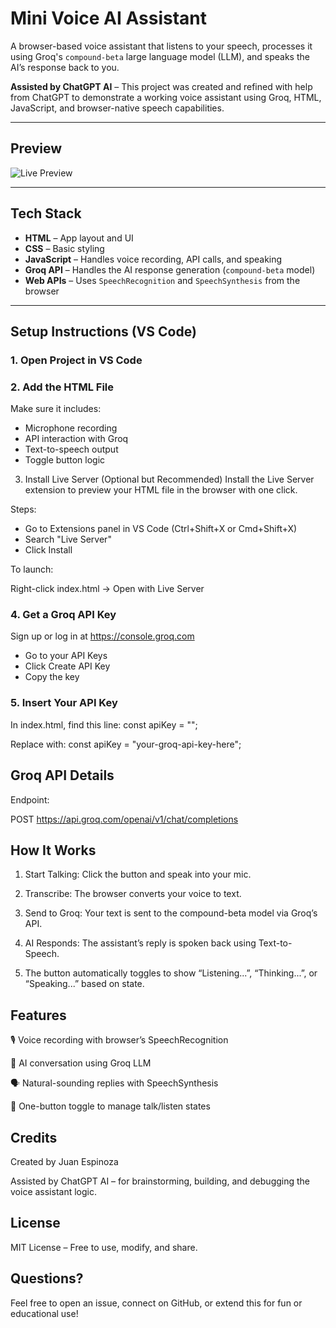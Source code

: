 # Mini Voice AI Assistant

A browser-based voice assistant that listens to your speech, processes it using Groq's `compound-beta` large language model (LLM), and speaks the AI’s response back to you.

**Assisted by ChatGPT AI** – This project was created and refined with help from ChatGPT to demonstrate a working voice assistant using Groq, HTML, JavaScript, and browser-native speech capabilities.

---

## Preview

![Live Preview]()

---

## Tech Stack

- **HTML** – App layout and UI
- **CSS** – Basic styling
- **JavaScript** – Handles voice recording, API calls, and speaking
- **Groq API** – Handles the AI response generation (`compound-beta` model)
- **Web APIs** – Uses `SpeechRecognition` and `SpeechSynthesis` from the browser

---
## Setup Instructions (VS Code)
### 1. Open Project in VS Code
### 2. Add the HTML File

Make sure it includes:
- Microphone recording
- API interaction with Groq
- Text-to-speech output
- Toggle button logic
3. Install Live Server (Optional but Recommended)
Install the Live Server extension to preview your HTML file in the browser with one click.

Steps:
- Go to Extensions panel in VS Code (Ctrl+Shift+X or Cmd+Shift+X)
- Search "Live Server"
- Click Install

To launch:

Right-click index.html → Open with Live Server

### 4. Get a Groq API Key
Sign up or log in at https://console.groq.com
- Go to your API Keys
- Click Create API Key
- Copy the key

### 5. Insert Your API Key

In index.html, find this line: const apiKey = "";

Replace with: const apiKey = "your-groq-api-key-here";

## Groq API Details

Endpoint: 

POST https://api.groq.com/openai/v1/chat/completions

## How It Works

1. Start Talking: Click the button and speak into your mic.

2. Transcribe: The browser converts your voice to text.

3. Send to Groq: Your text is sent to the compound-beta model via Groq’s API.

4. AI Responds: The assistant’s reply is spoken back using Text-to-Speech.

5. The button automatically toggles to show “Listening...”, “Thinking...”, or “Speaking...” based on state.

## Features
🎙 Voice recording with browser’s SpeechRecognition

💬 AI conversation using Groq LLM

🗣 Natural-sounding replies with SpeechSynthesis

🔁 One-button toggle to manage talk/listen states

## Credits

Created by Juan Espinoza

Assisted by ChatGPT AI – for brainstorming, building, and debugging the voice assistant logic.

## License
MIT License – Free to use, modify, and share.

## Questions?
Feel free to open an issue, connect on GitHub, or extend this for fun or educational use!

